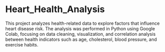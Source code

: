 # Heart_Health_Analysis
This project analyzes health-related data to explore factors that influence heart disease risk. The analysis was performed in Python using Google Colab, focusing on data cleaning, visualization, and correlation analysis between health indicators such as age, cholesterol, blood pressure, and exercise habits. 
